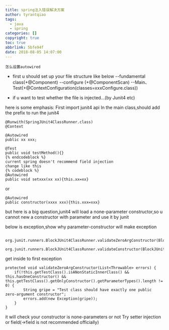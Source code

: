 ```yaml
---
title: spring注入错误解决方案
author: tyrantqiao
tags:
  - java
  - spring
categories: []
copyright: true
toc: true
abbrlink: 5bfe94f
date: 2018-08-05 14:07:00
---
```

`怎么设置autowired`

- first u should set up your file structure like below
--fundamental class(+@Component)
--configure (+@ComponentScan)
--Main、Test(+@ContextConfiguration(classes=xxxConfigure.class))

- if u want to test whether the file is injected...(by Junit4 etc)

here is some emphasis:
First import junit4 api
In the main class,should add the prefix to run the junit4
```
@Runwith(SpringJUnit4ClassRunner.class)
@Context

@Autowired 
public xx xxx; 

@Test
public void testMethod(){}
{% endcodeblock %}
current spring doesn't recommend field injection
change like this
{% codeblock %}
@Autowired
public void setxxx(xx xx){this.xx=xx}
```
or
```
@Autowired
public constructor(xxxx xxx){this.xxx=xxx}
```
but here is a big question,junit4 will load a none-parameter constructor,so u cannot new a 
constructor with parameter and use it by junit

below is exception,show why parameter-constructor will make exception
```
 org.junit.runners.BlockJUnit4ClassRunner.validateZeroArgConstructor(BlockJUnit4ClassRunner.java:171)
 org.junit.runners.BlockJUnit4ClassRunner.validateConstructor(BlockJUnit4ClassRunner.java:148)
```
get inside to first exception
```
protected void validateZeroArgConstructor(List<Throwable> errors) {
    if(!this.getTestClass().isANonStaticInnerClass() && this.hasOneConstructor() && this.getTestClass().getOnlyConstructor().getParameterTypes().length != 0) {
        String gripe = "Test class should have exactly one public zero-argument constructor";
        errors.add(new Exception(gripe));
    }
}
```
it will check your constructor is none-parameters or not Try setter injection or field(->field is not recommended officially)